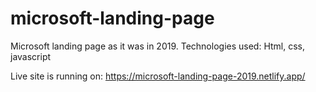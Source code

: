 # microsoft-landing-page
Microsoft landing page as it was in 2019. Technologies used: Html, css, javascript

Live site is running on:
https://microsoft-landing-page-2019.netlify.app/
